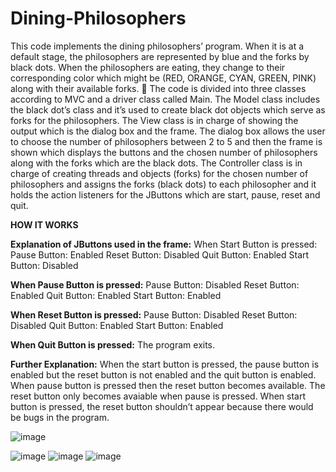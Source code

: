 # Dining-Philosophers

This code implements the dining philosophers’ program. When it is at a default stage, the philosophers are represented by blue and the forks by black dots. When the philosophers are eating, they change to their corresponding color which might be (RED, ORANGE, CYAN, GREEN, PINK) along with their available forks.
	The code is divided into three classes according to MVC and a driver class called Main. The Model class includes the black dot’s class and it’s used to create black dot objects which serve as forks for the philosophers. The View class is in charge of showing the output  which is the dialog box and the frame. The dialog box allows the user to choose the number of philosophers between 2 to 5 and then the frame is shown which displays the buttons and the chosen number of philosophers along with the forks which are the black dots. The Controller class is in charge of creating threads and objects (forks) for the chosen number of philosophers and assigns the forks (black dots) to each philosopher and it holds the action listeners for the JButtons which are start, pause, reset and quit.

**HOW IT WORKS**

**Explanation of JButtons used in the frame:**
When Start Button is pressed:
Pause Button: Enabled
Reset Button: Disabled 
Quit Button: Enabled
Start Button: Disabled

**When Pause Button is pressed:**
Pause Button: Disabled
Reset Button: Enabled
Quit Button: Enabled
Start Button: Enabled

**When Reset Button is pressed:**
Pause Button: Disabled
Reset Button: Disabled
Quit Button: Enabled
Start Button: Enabled

**When Quit Button is pressed:**
The program exits.

**Further Explanation:**
When the start button is pressed, the pause button is enabled but the reset button is not enabled and the quit button is enabled. When pause button is pressed then the reset button becomes available. The reset button only becomes avaiable when pause is pressed. When start button is pressed, the reset button shouldn’t appear because there would be bugs in the program.

![image](https://github.com/Mahira-commits/Dining-Philosophers/assets/78906881/232ff377-bf37-496e-8d24-833453115a62)


![image](https://github.com/Mahira-commits/Dining-Philosophers/assets/78906881/03863594-87ac-4392-baf3-4bcd51b27433)
![image](https://github.com/Mahira-commits/Dining-Philosophers/assets/78906881/41930cad-8882-4e3b-811b-dc7acb054d18)
![image](https://github.com/Mahira-commits/Dining-Philosophers/assets/78906881/ea84c89b-3453-4a2b-b3bc-fe448001974d)

